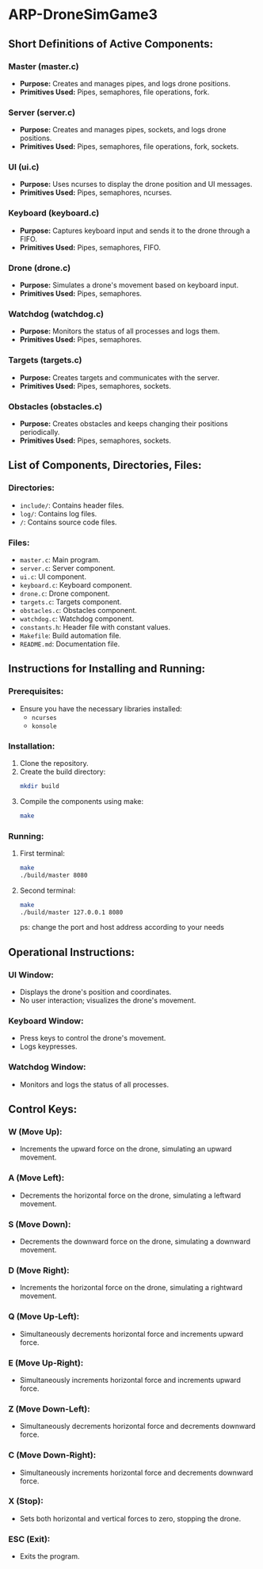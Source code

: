 # ARP-DroneSimGame3

## Short Definitions of Active Components:

### Master (master.c)
- **Purpose:** Creates and manages pipes, and logs drone positions.
- **Primitives Used:** Pipes, semaphores, file operations, fork.

### Server (server.c)
- **Purpose:** Creates and manages pipes, sockets, and logs drone positions.
- **Primitives Used:** Pipes, semaphores, file operations, fork, sockets.

### UI (ui.c)
- **Purpose:** Uses ncurses to display the drone position and UI messages.
- **Primitives Used:** Pipes, semaphores, ncurses.

### Keyboard (keyboard.c)
- **Purpose:** Captures keyboard input and sends it to the drone through a FIFO.
- **Primitives Used:** Pipes, semaphores, FIFO.

### Drone (drone.c)
- **Purpose:** Simulates a drone's movement based on keyboard input.
- **Primitives Used:** Pipes, semaphores.

### Watchdog (watchdog.c)
- **Purpose:** Monitors the status of all processes and logs them.
- **Primitives Used:** Pipes, semaphores.

### Targets (targets.c)
- **Purpose:** Creates targets and communicates with the server.
- **Primitives Used:** Pipes, semaphores, sockets.

### Obstacles (obstacles.c)
- **Purpose:** Creates obstacles and keeps changing their positions periodically.
- **Primitives Used:** Pipes, semaphores, sockets.

## List of Components, Directories, Files:

### Directories:
- `include/`: Contains header files.
- `log/`: Contains log files.
- `/`: Contains source code files.

### Files:
- `master.c`: Main program.
- `server.c`: Server component.
- `ui.c`: UI component.
- `keyboard.c`: Keyboard component.
- `drone.c`: Drone component.
- `targets.c`: Targets component.
- `obstacles.c`: Obstacles component.
- `watchdog.c`: Watchdog component.
- `constants.h`: Header file with constant values.
- `Makefile`: Build automation file.
- `README.md`: Documentation file.

## Instructions for Installing and Running:

### Prerequisites:
- Ensure you have the necessary libraries installed:
  - `ncurses`
  - `konsole`

### Installation:
1. Clone the repository.
2. Create the build directory:
   ```sh
   mkdir build
   ```
3. Compile the components using make:
   ```sh
   make
   ```

### Running:
1. First terminal:
   ```sh
   make
   ./build/master 8080
   ```
2. Second terminal:
   ```sh
   make
   ./build/master 127.0.0.1 8080
   ```

   ps: change the port and host address according to your needs

## Operational Instructions:

### UI Window:
- Displays the drone's position and coordinates.
- No user interaction; visualizes the drone's movement.

### Keyboard Window:
- Press keys to control the drone's movement.
- Logs keypresses.

### Watchdog Window:
- Monitors and logs the status of all processes.

## Control Keys:

### W (Move Up):
- Increments the upward force on the drone, simulating an upward movement.

### A (Move Left):
- Decrements the horizontal force on the drone, simulating a leftward movement.

### S (Move Down):
- Decrements the downward force on the drone, simulating a downward movement.

### D (Move Right):
- Increments the horizontal force on the drone, simulating a rightward movement.

### Q (Move Up-Left):
- Simultaneously decrements horizontal force and increments upward force.

### E (Move Up-Right):
- Simultaneously increments horizontal force and increments upward force.

### Z (Move Down-Left):
- Simultaneously decrements horizontal force and decrements downward force.

### C (Move Down-Right):
- Simultaneously increments horizontal force and decrements downward force.

### X (Stop):
- Sets both horizontal and vertical forces to zero, stopping the drone.

### ESC (Exit):
- Exits the program.
